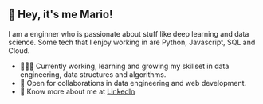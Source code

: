 ## 👋 Hey, it's me Mario! 
I am a enginner who is passionate about stuff like deep learning and data science. Some tech that I enjoy working in are Python, Javascript, SQL and Cloud.

- 👨🏽‍💻 Currently working, learning and growing my skillset in data engineering, data structures and algorithms.
- 🤝 Open for collaborations in data engineering and web development.
- 👨 Know more about me at [LinkedIn](https://www.linkedin.com/in/mariotaddeucci)
